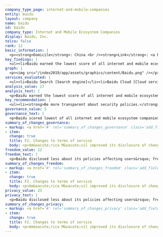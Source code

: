 ```yaml
---
company_type_page: internet-and-mobile-companies
entity: baidu
layout: company
name: baidu
id: baidu
company_type: Internet and Mobile Ecosystem Companies
display: Baidu, Inc.
telco: false
rank: 12
basic_information: | 
  <p><strong>Domicile</strong>: China <br /><strong>Link</strong>: <a href="https://www.baidu.com">https://www.baidu.com </a><br /><strong>Download Company Report</strong>: English | 简体中文</p>
key_findings: | 
  <ul><li>Baidu earned the lowest score of all internet and mobile ecosystem companies in the Index, disclosing almost nothing about policies affecting freedom of expression and privacy.</li><li>Baidu disclosed less about its process for censoring content and restricting user accounts than any other internet and mobile ecosystem company evaluated.</li><li>Baidu improved its disclosure of how it handles user information, including disclosure of the types of user information it may collect, but disclosed less about privacy-related policies than any of its peers.</li></ul>
graph: | 
  <p><img src="/index2019/app/assets/graphics/content/Baidu.png" /></p>
services_evaluated: | 
  <ul><li>Baidu Search [Search engine]</li><li>Baidu Cloud [Cloud service]</li><li>Baidu PostBar [Social networking &amp; blog]</li></ul>
analysis_value: 17
analysis_text: | 
  <p>Baidu earned the lowest score of all internet and mobile ecosystem companies evaluated, disclosing almost no information about its policies and practices affecting users&rsquo; freedom of expression and privacy. The company improved its disclosure of its handling of user information, including its disclosure of options users have to control if their information is used for targeted advertising. However, the company still fell short of meeting basic benchmarks for protecting users&rsquo; freedom of expression and privacy. While the Chinese internet environment is one of the most restrictive in the world, Baidu can still improve its transparency about basic policies affecting freedom of expression and privacy in key areas. The fact that Tencent outperformed Baidu on several such indicators shows that Baidu&rsquo;s poor performance cannot be attributed to China&rsquo;s restrictive legal and political environment alone.</p>
key_recommendation: | 
  <ul><li><strong>Be more transparent about security policies.</strong> Baidu should improve its disclosure of what it does to keep user information secure, including by communicating its policies for responding to data breaches.</li><li><strong>Increase transparency about private requests.</strong> Baidu can improve its disclosure about its processes for responding to private requests to restrict content or accounts and for user information.</li><li><strong>Improve grievance and remedy mechanisms.</strong> Baidu should disclose clear mechanisms for users to submit complaints related to freedom of expression and privacy.</li></ul><p><strong>Baidu Inc.</strong> provides internet search, cloud storage, social networking, and other services in China and internationally.</p><p><strong>Industry</strong>: Internet Software and Services <br /><strong>Market cap</strong>: USD 87.3 billion <br /><strong>Stock symbol</strong>: NasdaqGS: BIDU</p>
governance_value: 5
governance_text: | 
  <p>Baidu scored lowest of all internet and mobile ecosystem companies in the Governance category. The company made a commitment to respect users&rsquo; privacy, although it fell short of committing to protect privacy as a human right (G1). The company disclosed no evidence of senior-level oversight on freedom of expression or privacy issues (G2), or of employee training or a whistleblower program related to these issues (G3). It failed to disclose if it conducts human rights due diligence (G4), or if the company engages with stakeholders on freedom of expression or privacy issues (G5). China&rsquo;s political and legal environment strongly discourages companies from making human rights commitments, but Baidu could still improve its disclosure of grievance and remedy mechanisms (G6).</p>
summary_of_changes_governance:
- markup: <a href='#' rel='summary_of_changes_governance' class='add_fieldset dashicons-before dashicons-plus'><span>Add fieldset</span></a>
- item:
  change: true
  title: F2. Changes to terms of service
  body: <p>Am&eacute;rica M&oacute;vil improved its disclosure of changes to its terms of service by providing an archived version of the terms that apply to pre- and post-paid mobile users.</p>
freedom_value: 12
freedom_text: | 
  <p>Baidu disclosed less about its policies affecting users&rsquo; freedom of expression than any other internet and mobile ecosystem company evaluated, including Tencent.</p><p><strong>Content and account restrictions</strong>: Baidu disclosed less than all other internet and mobile ecosystem companies about the rules pertaining to different services and how they are enforced (F3, F4, F8). The company received some credit for its disclosure of what types of content or activities it prohibits on its services (F3), but disclosed no data about the volume and nature of content or accounts it restricts for violating these rules. Baidu did not commit to notify users when their content or accounts have been censored (F8).</p><p><strong>Content and account restriction requests:</strong> Baidu was one of only two internet and mobile ecosystem companies to receive no credit on these indicators, along with Samsung (F5-F7). It did not disclose any information about its process for responding to government or private requests to restrict content or accounts (F5), nor did it publish data about the requests it received and with which it complied (F6, F7).</p><p><strong>Identity policy:</strong> The company disclosed it requires users to verify their identities for all services (F11). Service providers offering internet access or information-related services in China are legally required to do so, as are messaging apps.</p>
summary_of_changes_freedom:
- markup: <a href='#' rel='summary_of_changes_freedom' class='add_fieldset dashicons-before dashicons-plus'><span>Add fieldset</span></a>
- item:
  change: true
  title: F2. Changes to terms of service
  body: <p>Am&eacute;rica M&oacute;vil improved its disclosure of changes to its terms of service by providing an archived version of the terms that apply to pre- and post-paid mobile users.</p>
privacy_value: 23
privacy_text: | 
  <p>Baidu disclosed less about its policies affecting users&rsquo; freedom of expression than any other internet and mobile ecosystem company evaluated, including Tencent. Content and account restrictions: Baidu disclosed less than all other internet and mobile ecosystem companies about the rules pertaining to different services and how they are enforced (F3, F4, F8). The company received some credit for its disclosure of what types of content or activities it prohibits on its services (F3), but disclosed no data about the volume and nature of content or accounts it restricts for violating these rules. Baidu did not commit to notify users when their content or accounts have been censored (F8). Content and account restriction requests: Baidu was one of only two internet and mobile ecosystem companies to receive no credit on these indicators, along with Samsung (F5-F7). It did not disclose any information about its process for responding to government or private requests to restrict content or accounts (F5), nor did it publish data about the requests it received and with which it complied (F6, F7). Identity policy: The company disclosed it requires users to verify their identities for all services (F11). Service providers offering internet access or information-related services in China are legally required to do so, as are messaging apps.</p>
summary_of_changes_privacy:
- markup: <a href='#' rel='summary_of_changes_privacy' class='add_fieldset dashicons-before dashicons-plus'><span>Add fieldset</span></a>
- item:
  change: true
  title: F2. Changes to terms of service
  body: <p>Am&eacute;rica M&oacute;vil improved its disclosure of changes to its terms of service by providing an archived version of the terms that apply to pre- and post-paid mobile users.</p>
---
```

